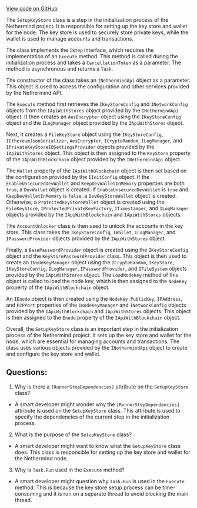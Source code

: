 [View code on GitHub](https://github.com/NethermindEth/nethermind/src/Nethermind/Nethermind.Init/Steps/SetupKeyStore.cs)

The `SetupKeyStore` class is a step in the initialization process of the Nethermind project. It is responsible for setting up the key store and wallet for the node. The key store is used to securely store private keys, while the wallet is used to manage accounts and transactions.

The class implements the `IStep` interface, which requires the implementation of an `Execute` method. This method is called during the initialization process and takes a `CancellationToken` as a parameter. The method is asynchronous and returns a `Task`.

The constructor of the class takes an `INethermindApi` object as a parameter. This object is used to access the configuration and other services provided by the Nethermind API.

The `Execute` method first retrieves the `IKeyStoreConfig` and `INetworkConfig` objects from the `IApiWithStores` object provided by the `INethermindApi` object. It then creates an `AesEncrypter` object using the `IKeyStoreConfig` object and the `ILogManager` object provided by the `IApiWithStores` object.

Next, it creates a `FileKeyStore` object using the `IKeyStoreConfig`, `IEthereumJsonSerializer`, `AesEncrypter`, `ICryptoRandom`, `ILogManager`, and `IPrivateKeyStoreIOSettingsProvider` objects provided by the `IApiWithStores` object. This object is then assigned to the `KeyStore` property of the `IApiWithBlockchain` object provided by the `INethermindApi` object.

The `Wallet` property of the `IApiWithBlockchain` object is then set based on the configuration provided by the `IInitConfig` object. If the `EnableUnsecuredDevWallet` and `KeepDevWalletInMemory` properties are both `true`, a `DevWallet` object is created. If `EnableUnsecuredDevWallet` is `true` and `KeepDevWalletInMemory` is `false`, a `DevKeyStoreWallet` object is created. Otherwise, a `ProtectedKeyStoreWallet` object is created using the `FileKeyStore`, `IProtectedPrivateKeyFactory`, `ITimestamper`, and `ILogManager` objects provided by the `IApiWithBlockchain` and `IApiWithStores` objects.

The `AccountUnlocker` class is then used to unlock the accounts in the key store. This class takes the `IKeyStoreConfig`, `IWallet`, `ILogManager`, and `IPasswordProvider` objects provided by the `IApiWithStores` object.

Finally, a `BasePasswordProvider` object is created using the `IKeyStoreConfig` object and the `KeyStorePasswordProvider` class. This object is then used to create an `INodeKeyManager` object using the `ICryptoRandom`, `IKeyStore`, `IKeyStoreConfig`, `ILogManager`, `IPasswordProvider`, and `IFileSystem` objects provided by the `IApiWithStores` object. The `LoadNodeKey` method of this object is called to load the node key, which is then assigned to the `NodeKey` property of the `IApiWithBlockchain` object.

An `IEnode` object is then created using the `NodeKey.PublicKey`, `IPAddress`, and `P2PPort` properties of the `INodeKeyManager` and `INetworkConfig` objects provided by the `IApiWithBlockchain` and `IApiWithStores` objects. This object is then assigned to the `Enode` property of the `IApiWithBlockchain` object.

Overall, the `SetupKeyStore` class is an important step in the initialization process of the Nethermind project. It sets up the key store and wallet for the node, which are essential for managing accounts and transactions. The class uses various objects provided by the `INethermindApi` object to create and configure the key store and wallet.
## Questions: 
 1. Why is there a `[RunnerStepDependencies]` attribute on the `SetupKeyStore` class?
- A smart developer might wonder why the `[RunnerStepDependencies]` attribute is used on the `SetupKeyStore` class. This attribute is used to specify the dependencies of the current step in the initialization process.

2. What is the purpose of the `SetupKeyStore` class?
- A smart developer might want to know what the `SetupKeyStore` class does. This class is responsible for setting up the key store and wallet for the Nethermind node.

3. Why is `Task.Run` used in the `Execute` method?
- A smart developer might question why `Task.Run` is used in the `Execute` method. This is because the key store setup process can be time-consuming and it is run on a separate thread to avoid blocking the main thread.